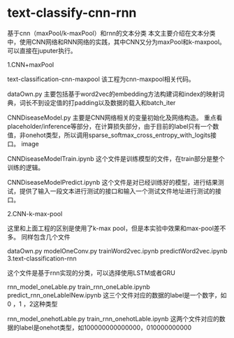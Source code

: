 # text-classify-cnn-rnn
基于cnn（maxPool/k-maxPool）和rnn的文本分类
本文主要介绍在文本分类中，使用CNN网络和RNN网络的实践，其中CNN又分为maxPool和k-maxpool。可以直接在juputer执行。

1.CNN+maxPool

text-classification-cnn-maxpool 该工程为cnn-maxpool相关代码。

dataOwn.py
主要包括基于word2vec的embedding方法构建词和index的映射词典，词长不到设定值的打padding以及数据的载入和batch_iter

CNNDiseaseModel.py
主要是CNN网络相关的变量初始化及网络构造。 重点看placeholder/inference等部分，在计算损失部分，由于目前的label只有一个数值，非onehot类型，所以调用sparse_softmax_cross_entropy_with_logits接口。 image

CNNDiseaseModelTrain.ipynb
这个文件是训练模型的文件，在train部分是整个训练的逻辑。

CNNDiseaseModelPredict.ipynb
这个文件是对已经训练好的模型，进行结果测试，提供了输入一段文本进行测试的接口和输入一个测试文件地址进行测试的接口。

2.CNN-k-max-pool

这里和上面工程的区别是使用了k-max pool，但是本实验中效果和max-pool差不多。 同样包含几个文件

dataOwn.py
modelOneConv.py
trainWord2vec.ipynb
predictWord2vec.ipynb
3.text-classification-rnn

这个文件是基于rnn实现的分类，可以选择使用LSTM或者GRU

rnn_model_oneLable.py
train_rnn_oneLable.ipynb
predict_rnn_oneLablelNew.ipynb
这三个文件对应的数据的label是一个数字，如0 ，1 ，2这种类型

rnn_model_onehotLable.py
train_rnn_onehotLable.ipynb
这两个文件对应的数据的label是onehot类型，如100000000000000，010000000000
